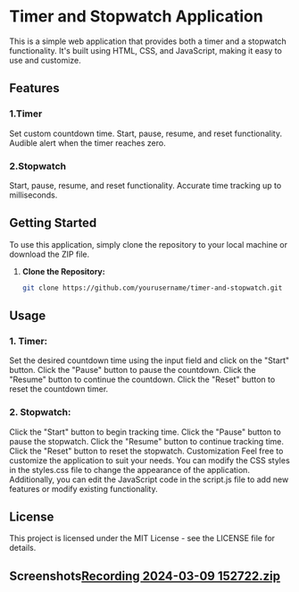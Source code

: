 
# Timer and Stopwatch Application
This is a simple web application that provides both a timer and a stopwatch functionality. It's built using HTML, CSS, and JavaScript, making it easy to use and customize.

## Features
### 1.Timer
Set custom countdown time.
Start, pause, resume, and reset functionality.
Audible alert when the timer reaches zero.
### 2.Stopwatch
Start, pause, resume, and reset functionality.
Accurate time tracking up to milliseconds.


## Getting Started
To use this application, simply clone the repository to your local machine or download the ZIP file.
1. **Clone the Repository:**  
   ```bash 
   git clone https://github.com/yourusername/timer-and-stopwatch.git

## Usage

### 1. Timer:

Set the desired countdown time using the input field and click on the "Start" button.
Click the "Pause" button to pause the countdown.
Click the "Resume" button to continue the countdown.
Click the "Reset" button to reset the countdown timer.
### 2. Stopwatch:

Click the "Start" button to begin tracking time.
Click the "Pause" button to pause the stopwatch.
Click the "Resume" button to continue tracking time.
Click the "Reset" button to reset the stopwatch.
Customization
Feel free to customize the application to suit your needs. You can modify the CSS styles in the styles.css file to change the appearance of the application. Additionally, you can edit the JavaScript code in the script.js file to add new features or modify existing functionality.

## License
This project is licensed under the MIT License - see the LICENSE file for details.

## Screenshots[Recording 2024-03-09 152722.zip](https://github.com/Ayushd1409/TimerAndStopwatch/files/14545942/Recording.2024-03-09.152722.zip)

